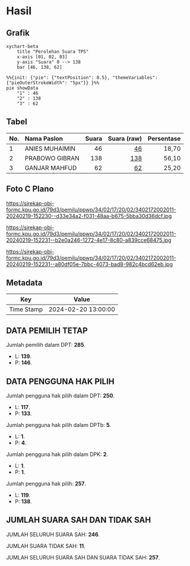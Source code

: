 # Hasil

## Grafik

```mermaid
xychart-beta
    title "Perolehan Suara TPS"
    x-axis [01, 02, 03]
    y-axis "Suara" 0 --> 138
    bar [46, 138, 62]
```

```mermaid
%%{init: {"pie": {"textPosition": 0.5}, "themeVariables": {"pieOuterStrokeWidth": "5px"}} }%%
pie showData
    "1" : 46
    "2" : 138
    "3" : 62
```

## Tabel

| No. | Nama Paslon    | Suara | Suara (raw) | Persentase |
|:--- |:-------------- | -----:| -----------:| ----------:|
| 1   | ANIES MUHAIMIN | 46    | [46][p-1]   | 18,70      |
| 2   | PRABOWO GIBRAN | 138   | [138][p-2]  | 56,10      |
| 3   | GANJAR MAHFUD  | 62    | [62][p-3]   | 25,20      |


[p-1]: https://github.com/gigit-pemilu/pemilu-2024-34-di-yogyakarta/blob/main/pilpres/hitung-suara/sub/34-di-yogyakarta/sub/02-bantul/sub/17-sedayu/sub/2002-argorejo/sub/011-tps/sub/paslon-1.txt
[p-2]: https://github.com/gigit-pemilu/pemilu-2024-34-di-yogyakarta/blob/main/pilpres/hitung-suara/sub/34-di-yogyakarta/sub/02-bantul/sub/17-sedayu/sub/2002-argorejo/sub/011-tps/sub/paslon-2.txt
[p-3]: https://github.com/gigit-pemilu/pemilu-2024-34-di-yogyakarta/blob/main/pilpres/hitung-suara/sub/34-di-yogyakarta/sub/02-bantul/sub/17-sedayu/sub/2002-argorejo/sub/011-tps/sub/paslon-3.txt

## Foto C Plano

https://sirekap-obj-formc.kpu.go.id/79d3/pemilu/ppwp/34/02/17/20/02/3402172002011-20240219-152230--d33e34a2-f031-48aa-b675-5bba30d36dcf.jpg

https://sirekap-obj-formc.kpu.go.id/79d3/pemilu/ppwp/34/02/17/20/02/3402172002011-20240219-152231--b2e0a246-1272-4e17-8c80-a839cce68475.jpg

https://sirekap-obj-formc.kpu.go.id/79d3/pemilu/ppwp/34/02/17/20/02/3402172002011-20240219-152231--a80df05e-7bbc-4073-bad8-982c4bcd62eb.jpg


## Metadata

| Key        | Value               |
| ---------- | ------------------- |
| Time Stamp | 2024-02-20 13:00:00 |


## DATA PEMILIH TETAP

Jumlah pemilih dalam DPT: **285**.
 * L: **139**.
 * P: **146**.

## DATA PENGGUNA HAK PILIH

Jumlah pengguna hak pilih dalam DPT: **250**.
 * L: **117**.
 * P: **133**.

Jumlah pengguna hak pilih dalam DPTb: **5**.
 * L: **1**.
 * P: **4**.

Jumlah pengguna hak pilih dalam DPK: **2**.
 * L: **1**.
 * P: **1**.

Jumlah pengguna hak pilih: **257**.
 * L: **119**.
 * P: **138**.

## JUMLAH SUARA SAH DAN TIDAK SAH

JUMLAH SELURUH SUARA SAH: **246**.

JUMLAH SUARA TIDAK SAH: **11**.

JUMLAH SELURUH SUARA SAH DAN SUARA TIDAK SAH: **257**.



